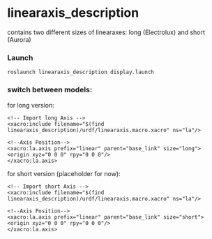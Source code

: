 # linearaxis_description

contains two different sizes of linearaxes: long (Electrolux) and short (Aurora)

### Launch


```
roslaunch linearaxis_description display.launch
```

### switch between models:

for long version:


```
<!-- Import long Axis -->
<xacro:include filename="$(find linearaxis_description)/urdf/linearaxis.macro.xacro" ns="la"/>

<!--Axis Position-->
<xacro:la.axis prefix="linear" parent="base_link" size="long">
<origin xyz="0 0 0" rpy="0 0 0"/>
</xacro:la.axis>
```

for short version (placeholder for now):

```
<!-- Import short Axis -->
<xacro:include filename="$(find linearaxis_description)/urdf/linearaxis.macro.xacro" ns="la"/>

<!--Axis Position-->
<xacro:la.axis prefix="linear" parent="base_link" size="short">
<origin xyz="0 0 0" rpy="0 0 0"/>
</xacro:la.axis>
```
